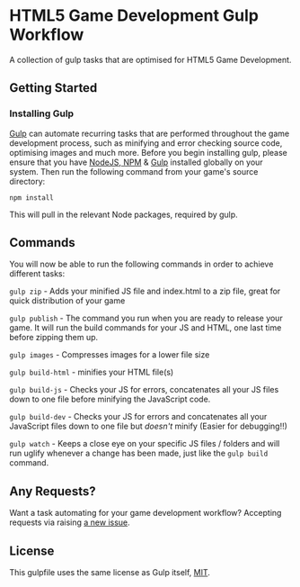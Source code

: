 # HTML5 Game Development Gulp Workflow
A collection of gulp tasks that are optimised for HTML5 Game Development. 

## Getting Started

### Installing Gulp
 [Gulp](http://gulpjs.com/) can automate recurring tasks that are performed throughout the game development process, such as minifying and error checking source code, optimising images and much more. Before you begin installing gulp, please ensure that you have [NodeJS, NPM](https://docs.npmjs.com/getting-started/installing-node) & [Gulp](https://github.com/gulpjs/gulp/blob/master/docs/getting-started.md) installed globally on your system. Then run the following command from your game's source directory:

`npm install` 

This will pull in the relevant Node packages, required by gulp. 

## Commands
You will now be able to run the following commands in order to achieve different tasks:

`gulp zip` - Adds your minified JS file and index.html to a zip file, great for quick distribution of your game

`gulp publish` - The command you run when you are ready to release your game. It will run the build commands for your JS and HTML, one last time before zipping them up. 

`gulp images` - Compresses images for a lower file size

`gulp build-html` - minifies your HTML file(s)

`gulp build-js` - Checks your JS for errors, concatenates all your JS files down to one file before minifying the JavaScript code.

`gulp build-dev` - Checks your JS for errors and concatenates all your JavaScript files down to one file but *doesn't* minify (Easier for debugging!!)

`gulp watch` - Keeps a close eye on your specific JS files / folders and will run uglify whenever a change has been made, just like the `gulp build` command.

## Any Requests?
Want a task automating for your game development workflow? Accepting requests via raising [a new issue](https://github.com/ojdon/html5-game-development-gulp-workflow/issues). 

## License
This gulpfile uses the same license as Gulp itself, [MIT](https://raw.githubusercontent.com/ojdon/html5-game-development-gulp-workflow/master/LICENSE).
